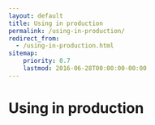 ```yaml
---
layout: default
title: Using in production
permalink: /using-in-production/
redirect_from:
  - /using-in-production.html
sitemap:
    priority: 0.7
    lastmod: 2016-06-28T00:00:00-00:00
---
```


# <i class="fa fa-play-circle"></i> Using in production